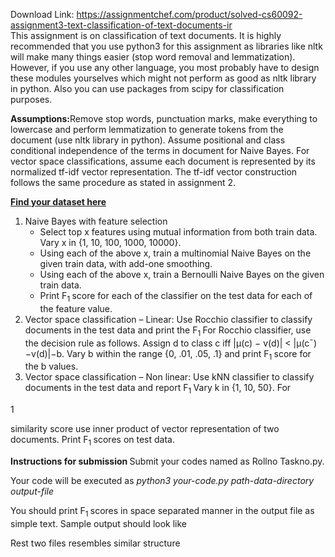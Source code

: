 Download Link: https://assignmentchef.com/product/solved-cs60092-assignment3-text-classification-of-text-documents-ir
<br>
This assignment is on classification of text documents. It is highly recommended that you use python3 for this assignment as libraries like nltk will make many things easier (stop word removal and lemmatization). However, if you use any other language, you most probably have to design these modules yourselves which might not perform as good as nltk library in python. Also you can use packages from scipy for classification purposes.

<strong>Assumptions:</strong>Remove stop words, punctuation marks, make everything to lowercase and perform lemmatization to generate tokens from the document (use nltk library in python). Assume positional and class conditional independence of the terms in document for Naive Bayes. For vector space classifications, assume each document is represented by its normalized tf-idf vector representation. The tf-idf vector construction follows the same procedure as stated in assignment 2.

<a href="https://drive.google.com/file/d/1EgO6tS0NdtXsBTRnepfHelIDNf6u6pF-/view?usp=sharing"><strong>Find your dataset here</strong></a>

<ol>

 <li>Naive Bayes with feature selection

  <ul>

   <li>Select top x features using mutual information from both train data. Vary x in {1, 10, 100, 1000, 10000}.</li>

   <li>Using each of the above x, train a multinomial Naive Bayes on the given train data, with add-one smoothing.</li>

   <li>Using each of the above x, train a Bernoulli Naive Bayes on the given train data.</li>

   <li>Print F<sub>1 </sub>score for each of the classifier on the test data for each of the feature value.</li>

  </ul></li>

 <li>Vector space classification – Linear: Use Rocchio classifier to classify documents in the test data and print the F<sub>1 </sub> For Rocchio classifier, use the decision rule as follows. Assign d to class c iff |µ(c) − v(d)| &lt; |µ(c¯)−v(d)|−b. Vary b within the range {0, .01, .05, .1} and print F<sub>1 </sub>score for the b values.</li>

 <li>Vector space classification – Non linear: Use kNN classifier to classify documents in the test data and report F<sub>1 </sub> Vary k in {1, 10, 50}. For</li>

</ol>

1

similarity score use inner product of vector representation of two documents. Print F<sub>1 </sub>scores on test data.

<strong>Instructions for submission </strong>Submit your codes named as Rollno Taskno.py.

Your code will be executed as <em>python3 your-code.py path-data-directory output-file</em>

You should print F<sub>1 </sub>scores in space separated manner in the output file as simple text. Sample output should look like

Rest two files resembles similar structure